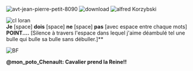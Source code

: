 ![avt-jean-pierre-petit-8090](https://github.com/LordGrrr/LordGrrr/assets/134517577/925d2cc0-31ee-43f0-8a35-e0a72b65a88a)
![download](https://github.com/LordGrrr/LordGrrr/assets/134517577/49341316-8175-448b-bfb0-5a40cc38ddeb)
![alfred Korzybski](https://github.com/LordGrrr/LordGrrr/assets/134517577/4b37aab6-7a69-43ef-93ad-2eb65e7e5670)  

![cI loran](https://github.com/LordGrrr/LordGrrr/assets/134517577/f9bb4666-e515-406c-9a8a-5c4dfb14c367)   
**Je** [space] **dois** [space] **ne** [space] **pas** [avec espace entre chaque mots] **POINT....** [Silence à travers l'espace dans lequel j'aime déambulé tel une bulle qui bulle sa bulle sans débuller.]**  
  
![BF](https://github.com/LordGrrr/LordGrrr/assets/134517577/e6407ff5-bf53-43b5-a130-925464beb499)
  
**@mon_poto_Chenault: Cavalier prend la Reine!!**





